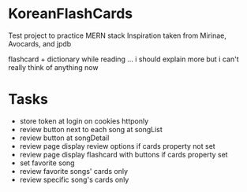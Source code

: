 # KoreanFlashCards
Test project to practice MERN stack
Inspiration taken from Mirinae, Avocards, and jpdb


flashcard + dictionary while reading
... i should explain more but i can't really think of anything now



# Tasks
<ul>
<li>store token at login on cookies httponly</li>

<li>review button next to each song at songList</li>
<li>review button at songDetail</li>
<li>review page display review options if cards property not set</li>
<li>review page display flashcard with buttons if cards property set</li>

<li>set favorite song</li>
<li>review favorite songs' cards only</li>
<li>review specific song's cards only</li>
</ul>